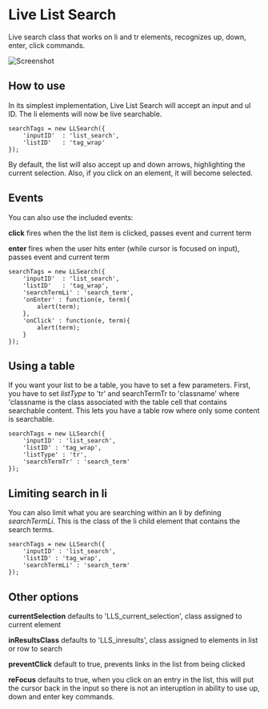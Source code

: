 Live List Search
===========

Live search class that works on li and tr elements, recognizes up, down, enter, click commands.

![Screenshot](http://www.consideropen.com/inprogress/livelistsearch/livelistsearch_screenshot.jpg)

How to use
----------

In its simplest implementation, Live List Search will accept an input and ul ID.  The li elements will now be live searchable.

	searchTags = new LLSearch({
		'inputID'  : 'list_search',                    
		'listID'   : 'tag_wrap'                     
	});
	
By default, the list will also accept up and down arrows, highlighting the current selection.  Also, if you click on an element, it will become selected.


Events
----------

You can also use the included events:

**click**
fires when the the list item is clicked, passes event and current term

**enter**
fires when the user hits enter (while cursor is focused on input), passes event and current term

	searchTags = new LLSearch({
		'inputID'  : 'list_search',                    
		'listID'   : 'tag_wrap',                      
		'searchTermLi' : 'search_term',
		'onEnter' : function(e, term){
			alert(term);
		},
		'onClick' : function(e, term){
			alert(term);
		}
	});

Using a table
----------

If you want your list to be a table, you have to set a few parameters.  First, you have to set *listType* to 'tr' and searchTermTr to 'classname' where 'classname is the class associated with the table cell that contains searchable content.  This lets you have a table row where only some content is searchable.

	searchTags = new LLSearch({
		'inputID' : 'list_search',                  
		'listID' : 'tag_wrap',
		'listType' : 'tr',
		'searchTermTr' : 'search_term'
	});

Limiting search in li
----------

You can also limit what you are searching within an li by defining *searchTermLi*.  This is the class of the li child element that contains the search terms.


	searchTags = new LLSearch({
		'inputID' : 'list_search',                  
		'listID' : 'tag_wrap',
		'searchTermLi' : 'search_term'
	});

Other options
----------

**currentSelection** defaults to 'LLS_current_selection', class assigned to current element

**inResultsClass** defaults to 'LLS_inresults', class assigned to elements in list or row to search

**preventClick** default to true, prevents links in the list from being clicked
		
**reFocus** defaults to true, when you click on an entry in the list, this will put the cursor back in the input so there is not an interuption in ability to use up, down and enter key commands.
		